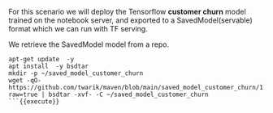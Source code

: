 For this scenario we will deploy the Tensorflow **customer churn** model trained on the notebook server, and exported to a SavedModel(servable) format which we can run with TF serving.

We retrieve the SavedModel model from a repo.

```
apt-get update  -y
apt install  -y bsdtar
mkdir -p ~/saved_model_customer_churn
wget -qO- https://github.com/twarik/maven/blob/main/saved_model_customer_churn/1.zip?raw=true | bsdtar -xvf- -C ~/saved_model_customer_churn
```{{execute}}
